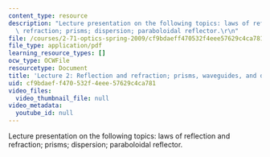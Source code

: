 ```yaml
---
content_type: resource
description: "Lecture presentation on the following topics: laws of reflection and\
  \ refraction; prisms; dispersion; paraboloidal reflector.\r\n"
file: /courses/2-71-optics-spring-2009/cf9bdaeff470532f4eee57629c4ca781_MIT2_71S09_lec02.pdf
file_type: application/pdf
learning_resource_types: []
ocw_type: OCWFile
resourcetype: Document
title: 'Lecture 2: Reflection and refraction; prisms, waveguides, and dispersion'
uid: cf9bdaef-f470-532f-4eee-57629c4ca781
video_files:
  video_thumbnail_file: null
video_metadata:
  youtube_id: null
---
```

Lecture presentation on the following topics: laws of reflection and refraction; prisms; dispersion; paraboloidal reflector.


